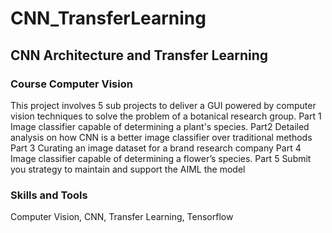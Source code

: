 # CNN_TransferLearning

## CNN Architecture and Transfer Learning

### Course Computer Vision

This project involves 5 sub projects to deliver a GUI powered by computer vision techniques to solve the problem of a botanical research group. Part 1 Image classifier capable of determining a plant's species. Part2 Detailed analysis on how CNN is a better image classifier over traditional methods Part 3 Curating an image dataset for a brand research company Part 4 Image classifier capable of determining a flower’s species. Part 5 Submit you strategy to maintain and support the AIML the model

### Skills and Tools

Computer Vision, CNN, Transfer Learning, Tensorflow
